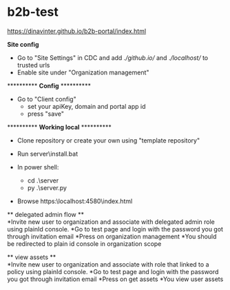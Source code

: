 # b2b-test
 
https://dinavinter.github.io/b2b-portal/index.html

 
**Site config**
* Go to "Site Settings" in CDC and add .*/github.io/* and .*/localhost/* to trusted urls
* Enable site under "Organization management"
  
 
********** **Config** **********
* Go to "Client config"
    * set your apiKey, domain and portal app id
    * press "save"  

********** **Working local** **********
* Clone repository or create your own using "template repository"
* Run server\install.bat
* In power shell:
    * cd  .\server
    * py .\server.py

* Browse https:\\localhost:4580\index.html
     
    
** delegated admin flow **  
*Invite new user to organization and associate with delegated admin role using plainId console.
*Go to test page and login with the password you got through invitation email
*Press on organization management 
*You should be redirected to plain id console in organization scope

** view assets **  
*Invite new user to organization and associate with role that linked to a policy using plainId console.
*Go to test page and login with the password you got through invitation email
*Press on get assets
*You view user assets 



